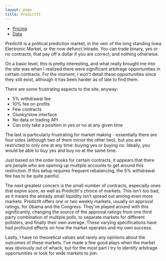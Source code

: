 ```yaml
---
layout: page
title: PredictIt
---
```


* [Pricing](pricing)
* [Data](data)

PredictIt is a political prediction market, in the vein of the long standing Iowa Electronic Market, or the now defunct Intrade. You can trade binary, yes or no contracts, that pay off a dollar if you are correct, and nothing otherwise.

On a basic level, this is pretty interesting, and what really brought me into the site was when I realized there were significant arbitrage opportunities in certain contracts. For the moment, I won't detail these opportunities since they still exist, although it has been harder as of late to find them.

There are some frustrating aspects to the site, anyway:

* 5% withdrawal fee
* 10% fee on profits
* Few contracts
* Clunky/slow interface
* No data or trading API
* Can only take a position in yes or no at any given time

The last is particularly frustrating for market making - essentially there are four sides (although two of them mirror the other two), but you are restricted to only one at any time: buying yes or buying no. Ideally, you would be able to buy yes and buy no at the same time.

Just based on the order books for certain contracts, it appears that there are people who are opening up multiple accounts to get around this restriction. If this setup requires frequent rebalancing, the 5% withdrawal fee has to be quite painful.

The next greatest concern is the small number of contracts, especially ones that expire soon, as well as PredictIt's choice of markets. This isn't too bad, as it means the already small liquidity isn't spread out among even more markets. PredictIt offers one or two weekly markets, usually on approval ratings, for Obama and the Congress. They've played around with this significantly, changing the source of the approval ratings from one third party combination of multiple polls, to separate
markets for different pollsters, and finally their own average. These varying specifications have had profound effects on how the market operates and my own success. 

Lastly, I have no theoretical values and rarely any opinions about the outcomes of these markets. I've made a few good plays when the market was obviously out of whack, but for the most part I try to identify arbitrage opportunities or look for wide markets to join.

